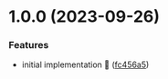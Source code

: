 # 1.0.0 (2023-09-26)

### Features

- initial implementation 🚀 ([fc456a5](https://github.com/rpidanny/quill/commit/fc456a57133450dcebe5ea1518163cc953eee9c4))
